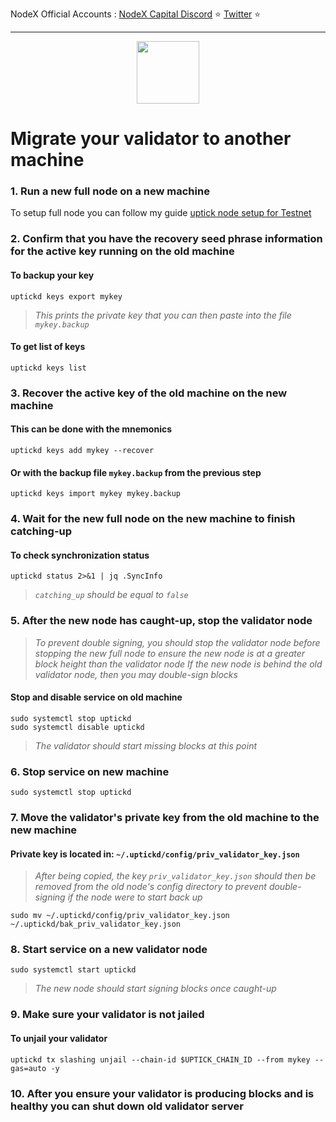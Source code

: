 <span tyle="font-size:14px" align="right">NodeX Official Accounts :
<span style="font-size:14px" align="right">
<a href="https://discord.gg/JqQNcwff2e" target="_blank">NodeX Capital Discord</a></span> ⭐ 
<span style="font-size:14px" align="right">
<a href="https://twitter.com/nodexploit/" target="_blank">Twitter</a></span> ⭐ 
<span style="font-size:14px" align="right">
<hr>

<p align="center">
  <img height="100" height="auto" src="https://user-images.githubusercontent.com/50621007/171044333-016e348d-1d96-4d00-8dce-f7de45aa9f84.png">
</p>

# Migrate your validator to another machine

### 1. Run a new full node on a new machine
To setup full node you can follow my guide [uptick node setup for Testnet](https://github.com/kj89/testnet_manuals/blob/main/uptick/README.md)

### 2. Confirm that you have the recovery seed phrase information for the active key running on the old machine

#### To backup your key
```
uptickd keys export mykey
```
> _This prints the private key that you can then paste into the file `mykey.backup`_

#### To get list of keys
```
uptickd keys list
```

### 3. Recover the active key of the old machine on the new machine

#### This can be done with the mnemonics
```
uptickd keys add mykey --recover
```

#### Or with the backup file `mykey.backup` from the previous step
```
uptickd keys import mykey mykey.backup
```

### 4. Wait for the new full node on the new machine to finish catching-up

#### To check synchronization status
```
uptickd status 2>&1 | jq .SyncInfo
```
> _`catching_up` should be equal to `false`_

### 5. After the new node has caught-up, stop the validator node

> _To prevent double signing, you should stop the validator node before stopping the new full node to ensure the new node is at a greater block height than the validator node_
> _If the new node is behind the old validator node, then you may double-sign blocks_

#### Stop and disable service on old machine
```
sudo systemctl stop uptickd
sudo systemctl disable uptickd
```
> _The validator should start missing blocks at this point_

### 6. Stop service on new machine
```
sudo systemctl stop uptickd
```

### 7. Move the validator's private key from the old machine to the new machine
#### Private key is located in: `~/.uptickd/config/priv_validator_key.json`

> _After being copied, the key `priv_validator_key.json` should then be removed from the old node's config directory to prevent double-signing if the node were to start back up_
```
sudo mv ~/.uptickd/config/priv_validator_key.json ~/.uptickd/bak_priv_validator_key.json
```

### 8. Start service on a new validator node
```
sudo systemctl start uptickd
```
> _The new node should start signing blocks once caught-up_

### 9. Make sure your validator is not jailed
#### To unjail your validator
```
uptickd tx slashing unjail --chain-id $UPTICK_CHAIN_ID --from mykey --gas=auto -y
```

### 10. After you ensure your validator is producing blocks and is healthy you can shut down old validator server

